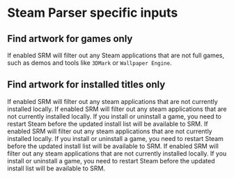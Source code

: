 # Steam Parser specific inputs

## Find artwork for games only
If enabled SRM will filter out any Steam applications that are not full games, such as demos and tools like `3DMark` or `Wallpaper Engine`.

## Find artwork for installed titles only
If enabled SRM will filter out any steam applications that are not currently installed locally. If enabled SRM will filter out any steam applications that are not currently installed locally. If you install or uninstall a game, you need to restart Steam before the updated install list will be available to SRM. If enabled SRM will filter out any steam applications that are not currently installed locally. If you install or uninstall a game, you need to restart Steam before the updated install list will be available to SRM. If enabled SRM will filter out any steam applications that are not currently installed locally. If you install or uninstall a game, you need to restart Steam before the updated install list will be available to SRM.
